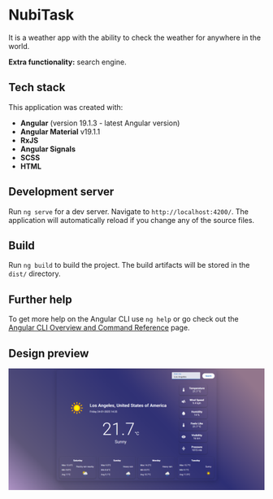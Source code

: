 # NubiTask

It is a weather app with the ability to check the weather for anywhere in the world.

**Extra functionality:** search engine.

## Tech stack

This application was created with:
- **Angular** (version 19.1.3 - latest Angular version)
- **Angular Material** v19.1.1
- **RxJS**
- **Angular Signals**
- **SCSS**
- **HTML**

## Development server

Run `ng serve` for a dev server. Navigate to `http://localhost:4200/`. The application will automatically reload if you change any of the source files.

## Build

Run `ng build` to build the project. The build artifacts will be stored in the `dist/` directory.

## Further help

To get more help on the Angular CLI use `ng help` or go check out the [Angular CLI Overview and Command Reference](https://angular.dev/tools/cli) page.

## Design preview

![design preview image](./public/design.png)
